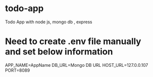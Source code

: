 # todo-app
Todo App with node js, mongo db , express

# Need to create .env file manually and set below information 

APP_NAME=AppName
DB_URL=Mongo DB URL
HOST_URL=127.0.0.107
PORT=8089
